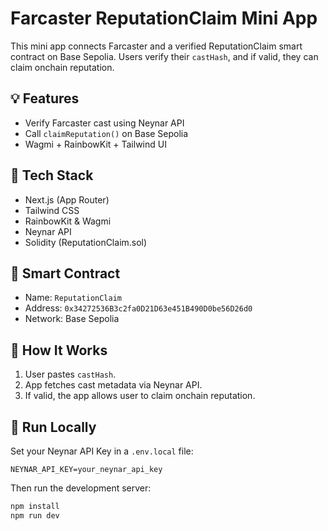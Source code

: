 # Farcaster ReputationClaim Mini App

This mini app connects Farcaster and a verified ReputationClaim smart contract on Base Sepolia. Users verify their `castHash`, and if valid, they can claim onchain reputation.

## 💡 Features

- Verify Farcaster cast using Neynar API
- Call `claimReputation()` on Base Sepolia
- Wagmi + RainbowKit + Tailwind UI

## 🔧 Tech Stack

- Next.js (App Router)
- Tailwind CSS
- RainbowKit & Wagmi
- Neynar API
- Solidity (ReputationClaim.sol)

## 🔐 Smart Contract

- Name: `ReputationClaim`
- Address: `0x34272536B3c2fa0D21D63e451B490D0be56D26d0`
- Network: Base Sepolia

## 🧪 How It Works

1. User pastes `castHash`.
2. App fetches cast metadata via Neynar API.
3. If valid, the app allows user to claim onchain reputation.

## 🚀 Run Locally

Set your Neynar API Key in a `.env.local` file:
```
NEYNAR_API_KEY=your_neynar_api_key
```

Then run the development server:
```bash
npm install
npm run dev
```
